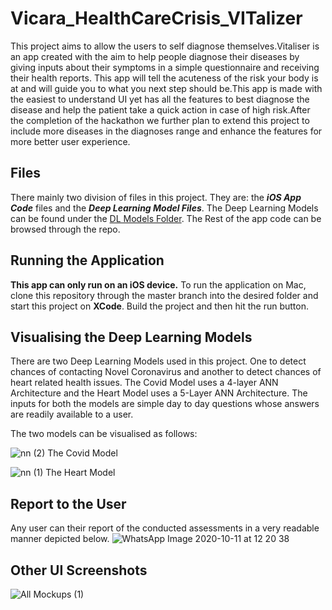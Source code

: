 # Vicara_HealthCareCrisis_VITalizer

This project aims to allow the users to self diagnose themselves.Vitaliser is an app created with the aim to help people diagnose their diseases by giving inputs about their symptoms in a simple questionnaire and receiving their health reports. This app will tell the acuteness of the risk your body is at and will guide you to what you next step should be.This app is made with the easiest to understand UI yet has all the features to best diagnose the disease and help the patient take a quick action in case of high risk.After the completion of the hackathon we further plan to extend this project to include more diseases in the diagnoses range and enhance the features for more better user experience.


## Files

There mainly two division of files in this project. They are: the ***iOS App Code*** files and the ***Deep Learning Model Files***. The Deep Learning Models can be found under the [DL Models Folder](https://github.com/thefitcoder/Vitalizer/tree/main/DL%20Models). The Rest of the app code can be browsed through the repo.

## Running the Application

**This app can only run on an iOS device.** To run the application on Mac, clone this repository through the master branch into the desired folder and start this project on **XCode**. Build the project and then hit the run button.

## Visualising the Deep Learning Models

There are two Deep Learning Models used in this project. One to detect chances of contacting Novel Coronavirus and another to detect chances of heart related health issues. The Covid Model uses a 4-layer ANN Architecture and the Heart Model uses a 5-Layer ANN Architecture.  The inputs for both the models are simple day to day questions whose answers are readily available to a user.

The two models can be visualised as follows:

![nn (2)](https://user-images.githubusercontent.com/47575172/95674948-5100a800-0bd1-11eb-8082-fb26e79af045.png) The Covid Model


![nn (1)](https://user-images.githubusercontent.com/47575172/95674947-4d6d2100-0bd1-11eb-9ed3-d10acccbdde0.png)
The Heart Model

## Report to the User

Any user can their report of the conducted assessments in a very readable manner depicted below.
![WhatsApp Image 2020-10-11 at 12 20 38](https://user-images.githubusercontent.com/47575172/95675029-e69c3780-0bd1-11eb-9424-77d17cd7b7d4.jpeg)

## Other UI Screenshots
![All Mockups (1)](https://user-images.githubusercontent.com/47575172/95675185-e7819900-0bd2-11eb-843b-c004f4dfc858.png)